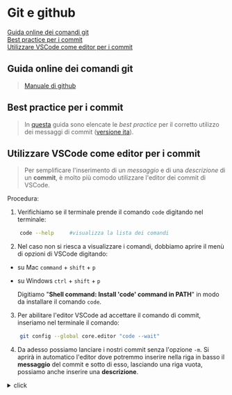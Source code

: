 # Git e github
<!-- TOC -->
[Guida online dei comandi git](#guida-online-dei-comandi-git)  
[Best practice per i commit](#best-practice-per-i-commit)  
[Utilizzare VSCode come editor per i commit](#utilizzare-vscode-come-editor-per-i-commit)  
<!-- /TOC -->

## Guida online dei comandi git
>[Manuale di github](https://www.atlassian.com/it/git/glossary#commands)

## Best practice per i commit
>In [questa](https://gist.github.com/qoomon/5dfcdf8eec66a051ecd85625518cfd13) guida sono elencate le *best practice* per il corretto utilizzo dei messaggi di commit ([versione ita](https://github.com/RomuloOliveira/commit-messages-guide/blob/master/README_it-IT.md)).  

## Utilizzare VSCode come editor per i commit
> Per semplificare l'inserimento di un *messaggio* e di una *descrizione* di un **commit**, è molto più comodo utilizzare l'editor dei commit di VSCode.  

Procedura:  

1. Verifichiamo se il terminale prende il comando `code` digitando nel terminale:

```sh
    code --help     #visualizza la lista dei comandi
```

2. Nel caso non si riesca a visualizzare i comandi, dobbiamo aprire il menù di opzioni di VSCode digitando:
- su Mac `command` + `shift` + `p`
- su Windows `ctrl` + `shift` + `p`    

    Digitiamo "**Shell command: Install 'code' command in PATH**" in modo da installare il comando `code`.

3. Per abilitare l'editor VSCode ad accettare il comando di commit, inseriamo nel terminale il comando:

```sh
    git config --global core.editor "code --wait"
```

4. Da adesso possiamo lanciare i nostri commit senza l'opzione `-m`. Si aprirà in automatico l'editor dove potremmo inserire nella riga in basso il **messaggio** del commit e sotto di esso, lasciando una riga vuota, possiamo anche inserire una **descrizione**.

<details>
    <summary>click</summary>
    <div align="center"><img src="./img/vsc-editor-commit.png"></div>
</details>